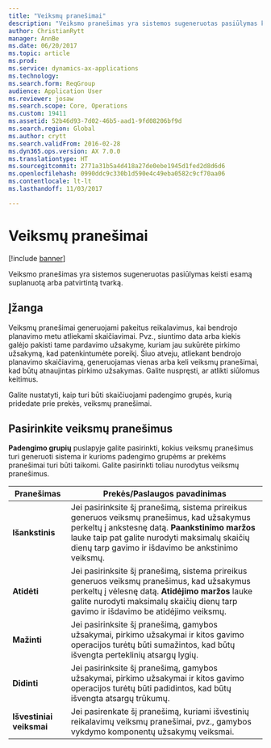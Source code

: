 ```yaml
---
title: "Veiksmų pranešimai"
description: "Veiksmo pranešimas yra sistemos sugeneruotas pasiūlymas keisti esamą suplanuotą arba patvirtintą tvarką."
author: ChristianRytt
manager: AnnBe
ms.date: 06/20/2017
ms.topic: article
ms.prod: 
ms.service: dynamics-ax-applications
ms.technology: 
ms.search.form: ReqGroup
audience: Application User
ms.reviewer: josaw
ms.search.scope: Core, Operations
ms.custom: 19411
ms.assetid: 52b46d93-7d02-46b5-aad1-9fd08206bf9d
ms.search.region: Global
ms.author: crytt
ms.search.validFrom: 2016-02-28
ms.dyn365.ops.version: AX 7.0.0
ms.translationtype: HT
ms.sourcegitcommit: 2771a31b5a4d418a27de0ebe1945d1fed2d8d6d6
ms.openlocfilehash: 0990ddc9c330b1d590e4c49eba0582c9cf70aa06
ms.contentlocale: lt-lt
ms.lasthandoff: 11/03/2017

---
```


# <a name="action-messages"></a>Veiksmų pranešimai

[!include [banner](../includes/banner.md)]

Veiksmo pranešimas yra sistemos sugeneruotas pasiūlymas keisti esamą suplanuotą arba patvirtintą tvarką.

## <a name="introduction"></a>Įžanga

Veiksmų pranešimai generuojami pakeitus reikalavimus, kai bendrojo planavimo metu atliekami skaičiavimai. Pvz., siuntimo data arba kiekis galėjo pakisti tame pardavimo užsakyme, kuriam jau sukūrėte pirkimo užsakymą, kad patenkintumėte poreikį. Šiuo atveju, atliekant bendrojo planavimo skaičiavimą, generuojamas vienas arba keli veiksmų pranešimai, kad būtų atnaujintas pirkimo užsakymas. Galite nuspręsti, ar atlikti siūlomus keitimus.

Galite nustatyti, kaip turi būti skaičiuojami padengimo grupės, kurią pridedate prie prekės, veiksmų pranešimai.

## <a name="select-action-messages"></a>Pasirinkite veiksmų pranešimus

**Padengimo grupių** puslapyje galite pasirinkti, kokius veiksmų pranešimus turi generuoti sistema ir kurioms padengimo grupėms ar prekėms pranešimai turi būti taikomi. Galite pasirinkti toliau nurodytus veiksmų pranešimus.

| Pranešimas             | Prekės/Paslaugos pavadinimas                                                                                                                                                                                                                                              |
|---------------------|----------------------------------------------------------------------------------------------------------------------------------------------------------------------------------------------------------------------------------------------------------|
| **Išankstinis**         | Jei pasirinksite šį pranešimą, sistema prireikus generuos veiksmų pranešimus, kad užsakymus perkeltų į ankstesnę datą. **Paankstinimo maržos** lauke taip pat galite nurodyti maksimalų skaičių dienų tarp gavimo ir išdavimo be ankstinimo veiksmų. |
| **Atidėti**        | Jei pasirinksite šį pranešimą, sistema prireikus generuos veiksmų pranešimus, kad užsakymus perkeltų į vėlesnę datą. **Atidėjimo maržos** lauke galite nurodyti maksimalų skaičių dienų tarp gavimo ir išdavimo be atidėjimo veiksmų.       |
| **Mažinti**        | Jei pasirinksite šį pranešimą, gamybos užsakymai, pirkimo užsakymai ir kitos gavimo operacijos turėtų būti sumažintos, kad būtų išvengta perteklinių atsargų lygių.                                                                                                   |
| **Didinti**        | Jei pasirinksite šį pranešimą, gamybos užsakymai, pirkimo užsakymai ir kitos gavimo operacijos turėtų būti padidintos, kad būtų išvengta atsargų trūkumų.                                                                                                    |
| **Išvestiniai veiksmai** | Jei pasirenkate šį pranešimą, kuriami išvestinių reikalavimų veiksmų pranešimai, pvz., gamybos vykdymo komponentų užsakymų veiksmai.                                                                                                   |






